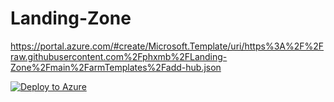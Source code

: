 # Landing-Zone

https://portal.azure.com/#create/Microsoft.Template/uri/https%3A%2F%2Fraw.githubusercontent.com%2Fphxmb%2FLanding-Zone%2Fmain%2FarmTemplates%2Fadd-hub.json

[![Deploy to Azure](https://aka.ms/deploytoazurebutton)](https://portal.azure.com/#create/Microsoft.Template/uri/https%3A%2F%2Fraw.githubusercontent.com%2Fphxmb%2FLanding-Zone%2Fmain%2FarmTemplates%2FCreateRG.json)
